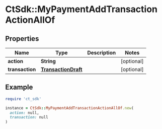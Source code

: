 # CtSdk::MyPaymentAddTransactionActionAllOf

## Properties

| Name | Type | Description | Notes |
| ---- | ---- | ----------- | ----- |
| **action** | **String** |  | [optional] |
| **transaction** | [**TransactionDraft**](TransactionDraft.md) |  | [optional] |

## Example

```ruby
require 'ct_sdk'

instance = CtSdk::MyPaymentAddTransactionActionAllOf.new(
  action: null,
  transaction: null
)
```

